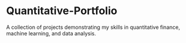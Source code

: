 # Quantitative-Portfolio
A collection of projects demonstrating my skills in quantitative finance, machine learning, and data analysis.
